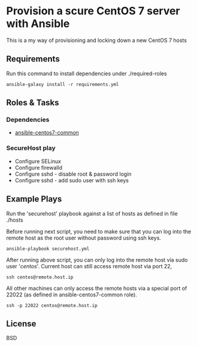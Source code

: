 # Provision a scure CentOS 7 server with Ansible
This is a my way of provisioning and locking down a new CentOS 7 hosts

## Requirements

Run this command to install dependencies under ./required-roles

`ansible-galaxy install -r requirements.yml`

## Roles & Tasks

### Dependencies
* [ansible-centos7-common](https://github.com/hongboni/ansible-centos7-common)

### SecureHost play
* Configure SELinux 
* Configure firewalld
* Configure sshd - disable root & password login
* Configure sshd - add sudo user with ssh keys

## Example Plays

Run the 'securehost' playbook against a list of hosts as defined in file ./hosts

Before running next script, you need to make sure that you can log into the remote host as the root user
without password using ssh keys.


```
ansible-playbook securehost.yml 
```

After running above script, you can only log into the remote host via sudo user '*centos*'.
Current host can still access remote host via port 22, 

```
ssh centos@remote.host.ip
```

All other machines can only access the remote hosts via a special port of 22022 
(as defined in ansible-centos7-common role).

```
ssh -p 22022 centos@remote.host.ip
```

## License
BSD
